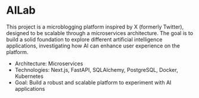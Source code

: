 # AILab
This project is a microblogging platform inspired by X (formerly Twitter), designed to be scalable through a microservices architecture. The goal is to build a solid foundation to explore different artificial intelligence applications, investigating how AI can enhance user experience on the platform.
- Architecture: Microservices
- Technologies: Next.js, FastAPI, SQLAlchemy, PostgreSQL, Docker, Kubernetes
- Goal: Build a robust and scalable platform to experiment with AI applications
